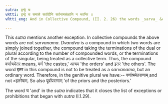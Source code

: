 ```yaml
---
sutra: द्वन्द्वे च
vRtti: द्वन्द्वे च समासे सर्वादीनि सर्वनामसंज्ञानि न भवन्ति ॥
vRtti_eng: And in Collective Compound, (II. 2. 26) the words _sarva_ &c., are not _sarvanama_.

---
```

This _sutra_ mentions another exception. In collective compounds the above words are not _sarvanama_. _Dvandva_ is a compound in which two words are simply joined together, the compound taking the terminations of the dual or plural according to the number of compounded words, or the terminations of the singular, being treated as a collective term. Thus, the compound वर्णाश्रमेतर means, वर्ण 'the castes,' आश्रम 'the orders' and इतर 'the others'. The word इतर in this compound is not to be treated as a _sarvanama_, but an ordinary word. Therefore, in the genitive plural we have:-- वर्णाश्रमेतराणाम् and not ०इतरेषाम्. So also पूर्वापराणाम् 'of the priors and the posteriors.'

The word च 'and' in the _sutra_ indicates that it closes the list of exceptions or prohibitions that began with _sutra_ (I.1.29).